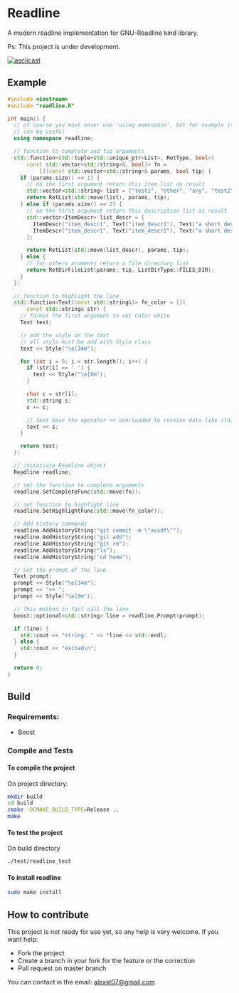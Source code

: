 # Readline

A modern readline implementation for GNU-Readline kind library.

Ps: This project is under development.

[![asciicast](https://asciinema.org/a/QJ9RnYlIZaJ4eJ7kHeWz2EDgH.png)](https://asciinema.org/a/QJ9RnYlIZaJ4eJ7kHeWz2EDgH)

## Example
```cpp
#include <iostream>
#include "readline.h"

int main() {
  // of course you must never use 'using namespace', but for example it
  // can be useful
  using namespace readline;

  // function to complete and tip arguments
  std::function<std::tuple<std::unique_ptr<List>, RetType, bool>(
      const std::vector<std::string>&, bool)> fn =
          [](const std::vector<std::string>& params, bool tip) {
    if (params.size() <= 1) {
      // on the first argument return this item list as result
      std::vector<std::string> list = {"test1", "other", "any", "test2"};
      return RetList(std::move(list), params, tip);
    } else if (params.size() == 2) {
      // on the first argument return this description list as result
      std::vector<ItemDescr> list_descr = {
        ItemDescr("item_descr1", Text("item_descr1"), Text("a short description for test")),
        ItemDescr("item_descr1", Text("item_descr1"), Text("a short description 2"))
      };

      return RetList(std::move(list_descr), params, tip);
    } else {
      // for others aruments return a file directory list
      return RetDirFileList(params, tip, ListDirType::FILES_DIR);
    }
  };

  // function to highlight the line
  std::function<Text(const std::string&)> fn_color = [](
      const std::string& str) {
    // format the first argument to set color white
    Text text;

    // add the style on the text
    // all style must be add with Style class
    text << Style("\e[34m");

    for (int i = 0; i < str.length(); i++) {
      if (str[i] == ' ') {
        text << Style("\e[0m");
      }

      char c = str[i];
      std::string s;
      s += c;

      // text have the operator << overloaded to receive data like std::cout
      text << s;
    }

    return text;
  };

  // instatiate Readline object
  Readline readline;

  // set the function to complete arguments
  readline.SetCompleteFunc(std::move(fn));

  // set function to highlight line
  readline.SetHighlightFunc(std::move(fn_color));

  // Add history commands
  readline.AddHistoryString("git commit -m \"assdf\"");
  readline.AddHistoryString("git add");
  readline.AddHistoryString("git rm");
  readline.AddHistoryString("ls");
  readline.AddHistoryString("cd home");

  // Set the prompt of the line
  Text prompt;
  prompt << Style("\e[34m");
  prompt << ">> ";
  prompt << Style("\e[0m");

  // This method in fact call the line
  boost::optional<std::string> line = readline.Prompt(prompt);

  if (line) {
    std::cout << "string: " << *line << std::endl;
  } else {
    std::cout << "exited\n";
  }

  return 0;
}
```

## Build
### Requirements:
* Boost

### Compile and Tests
#### To compile the project
On project directory:
```sh
mkdir build
cd build
cmake -DCMAKE_BUILD_TYPE=Release ..
make
```

#### To test the project
On build directory
```sh
./test/readline_test
```

#### To install readline
```sh
sudo make install
```

## How to contribute
This project is not ready for use yet, so any help is very welcome.
If you want help:
* Fork the project
* Create a branch in your fork for the feature or the correction
* Pull request on master branch

You can contact in the email: alexst07@gmail.com
